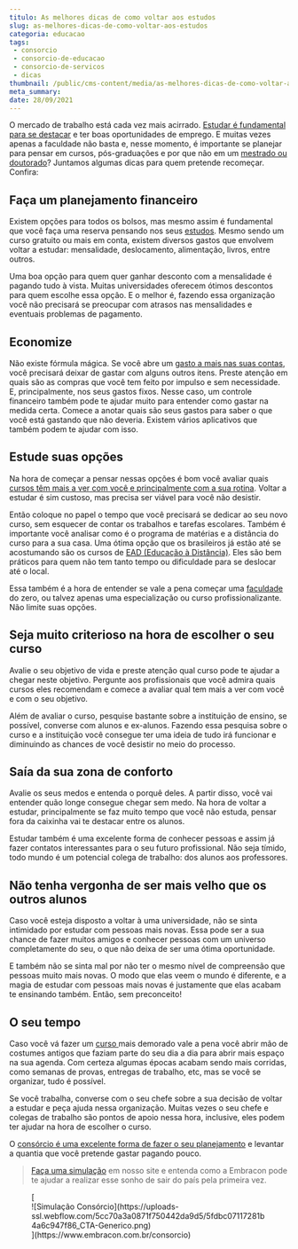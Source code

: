 ```yaml
---
titulo: As melhores dicas de como voltar aos estudos
slug: as-melhores-dicas-de-como-voltar-aos-estudos
categoria: educacao
tags:
 - consorcio
 - consorcio-de-educacao
 - consorcio-de-servicos
 - dicas
thumbnail: /public/cms-content/media/as-melhores-dicas-de-como-voltar-aos-estudos.jpg
meta_summary: 
date: 28/09/2021
---
```

O mercado de trabalho está cada vez mais acirrado. [Estudar é fundamental para se destacar](https://www.embracon.com.br/blog/entenda-qual-e-a-importancia-da-faculdade-para-o-curriculo) e ter boas oportunidades de emprego. E muitas vezes apenas a faculdade não basta e, nesse momento, é importante se planejar para pensar em cursos, pós-graduações e por que não em um [mestrado ou doutorado](https://www.embracon.com.br/blog/entenda-a-diferenca-entre-mestrado-e-doutorado)? Juntamos algumas dicas para quem pretende recomeçar. Confira:

Faça um planejamento financeiro
-------------------------------

Existem opções para todos os bolsos, mas mesmo assim é fundamental que você faça uma reserva pensando nos seus [estudos](https://www.embracon.com.br/blog/educacao-saiba-como-investir-na-sua). Mesmo sendo um curso gratuito ou mais em conta, existem diversos gastos que envolvem voltar a estudar: mensalidade, deslocamento, alimentação, livros, entre outros.

Uma boa opção para quem quer ganhar desconto com a mensalidade é pagando tudo à vista. Muitas universidades oferecem ótimos descontos para quem escolhe essa opção. E o melhor é, fazendo essa organização você não precisará se preocupar com atrasos nas mensalidades e eventuais problemas de pagamento.

Economize
---------

Não existe fórmula mágica. Se você abre um [gasto a mais nas suas contas](https://www.embracon.com.br/blog/preco-da-faculdade-por-que-ele-nao-deve-ser-o-principal-fator-na-escolha-de-um-curso), você precisará deixar de gastar com alguns outros itens. Preste atenção em quais são as compras que você tem feito por impulso e sem necessidade. E, principalmente, nos seus gastos fixos. Nesse caso, um controle financeiro também pode te ajudar muito para entender como gastar na medida certa. Comece a anotar quais são seus gastos para saber o que você está gastando que não deveria. Existem vários aplicativos que também podem te ajudar com isso.

Estude suas opções
------------------

Na hora de começar a pensar nessas opções é bom você avaliar quais[ cursos têm mais a ver com você e principalmente com a sua rotina](https://www.embracon.com.br/blog/quais-carreiras-estarao-em-alta-nos-proximos-anos-descubra-aqui). Voltar a estudar é sim custoso, mas precisa ser viável para você não desistir.

Então coloque no papel o tempo que você precisará se dedicar ao seu novo curso, sem esquecer de contar os trabalhos e tarefas escolares. Também é importante você analisar como é o programa de matérias e a distância do curso para a sua casa. Uma ótima opção que os brasileiros já estão até se acostumando são os cursos de [EAD (Educação à Distância)](https://www.embracon.com.br/blog/ead-a-educacao-a-distancia-e-para-voce). Eles são bem práticos para quem não tem tanto tempo ou dificuldade para se deslocar até o local.

Essa também é a hora de entender se vale a pena começar uma [faculdade ](https://www.embracon.com.br/blog/conheca-4-formas-de-pagar-a-faculdade)do zero, ou talvez apenas uma especialização ou curso profissionalizante. Não limite suas opções.

Seja muito criterioso na hora de escolher o seu curso
-----------------------------------------------------

Avalie o seu objetivo de vida e preste atenção qual curso pode te ajudar a chegar neste objetivo. Pergunte aos profissionais que você admira quais cursos eles recomendam e comece a avaliar qual tem mais a ver com você e com o seu objetivo.

Além de avaliar o curso, pesquise bastante sobre a instituição de ensino, se possível, converse com alunos e ex-alunos. Fazendo essa pesquisa sobre o curso e a instituição você consegue ter uma ideia de tudo irá funcionar e diminuindo as chances de você desistir no meio do processo.

Saía da sua zona de conforto
----------------------------

Avalie os seus medos e entenda o porquê deles. A partir disso, você vai entender quão longe consegue chegar sem medo. Na hora de voltar a estudar, principalmente se faz muito tempo que você não estuda, pensar fora da caixinha vai te destacar entre os alunos.

Estudar também é uma excelente forma de conhecer pessoas e assim já fazer contatos interessantes para o seu futuro profissional. Não seja tímido, todo mundo é um potencial colega de trabalho: dos alunos aos professores.

Não tenha vergonha de ser mais velho que os outros alunos
---------------------------------------------------------

Caso você esteja disposto a voltar à uma universidade, não se sinta intimidado por estudar com pessoas mais novas. Essa pode ser a sua chance de fazer muitos amigos e conhecer pessoas com um universo completamente do seu, o que não deixa de ser uma ótima oportunidade.

E também não se sinta mal por não ter o mesmo nível de compreensão que pessoas muito mais novas. O modo que elas veem o mundo é diferente, e a magia de estudar com pessoas mais novas é justamente que elas acabam te ensinando também. Então, sem preconceito!

O seu tempo
-----------

Caso você vá fazer um [curso ](https://www.embracon.com.br/blog/5-cursos-extracurriculares-para-valorizar-seu-curriculo)mais demorado vale a pena você abrir mão de costumes antigos que faziam parte do seu dia a dia para abrir mais espaço na sua agenda. Com certeza algumas épocas acabam sendo mais corridas, como semanas de provas, entregas de trabalho, etc, mas se você se organizar, tudo é possível.

Se você trabalha, converse com o seu chefe sobre a sua decisão de voltar a estudar e peça ajuda nessa organização. Muitas vezes o seu chefe e colegas de trabalho são pontos de apoio nessa hora, inclusive, eles podem ter ajudar na hora de escolher o curso.

O [consórcio é uma excelente forma de fazer o seu planejamento](https://www.embracon.com.br/blog/como-funciona-o-consorcio-embracon-para-pagar-faculdade) e levantar a quantia que você pretende gastar pagando pouco.

> [Faça uma simulação](https://www.embracon.com.br/consorcio) em nosso site e entenda como a Embracon pode te ajudar a realizar esse sonho de sair do país pela primeira vez.

<figure class="w-richtext-figure-type-image w-richtext-align-center">[<div>![Simulação Consórcio](https://uploads-ssl.webflow.com/5cc70a3a0871f750442da9d5/5fdbc07117281b4a6c947f86_CTA-Generico.png)</div>](https://www.embracon.com.br/consorcio)</figure>
